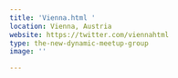 ```yaml
---
title: 'Vienna.html '
location: Vienna, Austria
website: https://twitter.com/viennahtml
type: the-new-dynamic-meetup-group
image: ''

---
```

